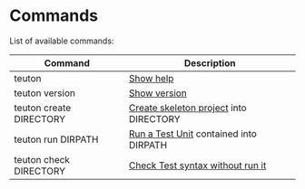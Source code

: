 
# Commands

List of available commands:

| Command               | Description                            |
| --------------------- | -------------------------------------- |
| teuton                | [Show help](help.md)                   |
| teuton version        | [Show version](show_version.md)        |
| teuton create DIRECTORY | [Create skeleton project](create_skeleton.md) into DIRECTORY |
| teuton run DIRPATH   | [Run a Test Unit](run_test_unit.md) contained into DIRPATH |
| teuton check DIRECTORY  | [Check Test syntax without run it](revise_test.md)    |

